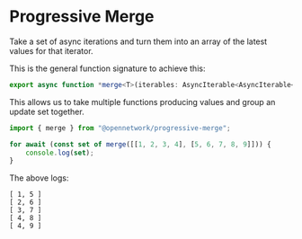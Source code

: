 # Progressive Merge

Take a set of async iterations and turn them into an array of the latest values for that iterator. 

This is the general function signature to achieve this:

```typescript
export async function *merge<T>(iterables: AsyncIterable<AsyncIterable<T>>): AsyncIterable<ReadonlyArray<T | undefined>> {
```

This allows us to take multiple functions producing values and group an update set together.

```typescript
import { merge } from "@opennetwork/progressive-merge";

for await (const set of merge([[1, 2, 3, 4], [5, 6, 7, 8, 9]])) {
    console.log(set);
}
```

The above logs:

```
[ 1, 5 ]
[ 2, 6 ]
[ 3, 7 ]
[ 4, 8 ]
[ 4, 9 ]
```


